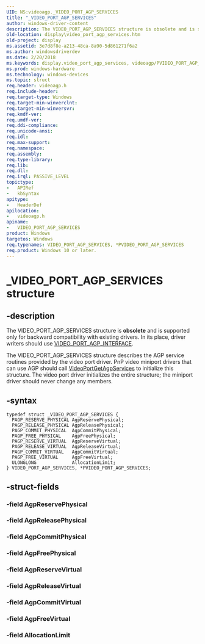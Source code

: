 ```yaml
---
UID: NS:videoagp._VIDEO_PORT_AGP_SERVICES
title: "_VIDEO_PORT_AGP_SERVICES"
author: windows-driver-content
description: The VIDEO_PORT_AGP_SERVICES structure is obsolete and is supported only for backward compatibility with existing drivers. In its place, driver writers should use VIDEO_PORT_AGP_INTERFACE.
old-location: display\video_port_agp_services.htm
old-project: display
ms.assetid: 3e7d8f8e-a213-48ca-8a90-5d861271f6a2
ms.author: windowsdriverdev
ms.date: 2/20/2018
ms.keywords: display.video_port_agp_services, videoagp/PVIDEO_PORT_AGP_SERVICES, _VIDEO_PORT_AGP_SERVICES, VIDEO_PORT_AGP_SERVICES, Video_Structs_a667f879-7c09-4f48-9b23-920bb68a08cb.xml, PVIDEO_PORT_AGP_SERVICES structure pointer [Display Devices], PVIDEO_PORT_AGP_SERVICES, VIDEO_PORT_AGP_SERVICES structure [Display Devices], *PVIDEO_PORT_AGP_SERVICES, videoagp/VIDEO_PORT_AGP_SERVICES
ms.prod: windows-hardware
ms.technology: windows-devices
ms.topic: struct
req.header: videoagp.h
req.include-header: 
req.target-type: Windows
req.target-min-winverclnt: 
req.target-min-winversvr: 
req.kmdf-ver: 
req.umdf-ver: 
req.ddi-compliance: 
req.unicode-ansi: 
req.idl: 
req.max-support: 
req.namespace: 
req.assembly: 
req.type-library: 
req.lib: 
req.dll: 
req.irql: PASSIVE_LEVEL
topictype:
-	APIRef
-	kbSyntax
apitype:
-	HeaderDef
apilocation:
-	videoagp.h
apiname:
-	VIDEO_PORT_AGP_SERVICES
product: Windows
targetos: Windows
req.typenames: VIDEO_PORT_AGP_SERVICES, *PVIDEO_PORT_AGP_SERVICES
req.product: Windows 10 or later.
---
```


# _VIDEO_PORT_AGP_SERVICES structure


## -description


The VIDEO_PORT_AGP_SERVICES structure is <b>obsolete</b> and is supported only for backward compatibility with existing drivers. In its place, driver writers should use <a href="..\video\ns-video-_video_port_agp_interface.md">VIDEO_PORT_AGP_INTERFACE</a>.

The VIDEO_PORT_AGP_SERVICES structure describes the AGP service routines provided by the video port driver. PnP video miniport drivers that can use AGP should call <a href="..\videoagp\nf-videoagp-videoportgetagpservices.md">VideoPortGetAgpServices</a> to initialize this structure. The video port driver initializes the entire structure; the miniport driver should never change any members.


## -syntax


````
typedef struct _VIDEO_PORT_AGP_SERVICES {
  PAGP_RESERVE_PHYSICAL AgpReservePhysical;
  PAGP_RELEASE_PHYSICAL AgpReleasePhysical;
  PAGP_COMMIT_PHYSICAL  AgpCommitPhysical;
  PAGP_FREE_PHYSICAL    AgpFreePhysical;
  PAGP_RESERVE_VIRTUAL  AgpReserveVirtual;
  PAGP_RELEASE_VIRTUAL  AgpReleaseVirtual;
  PAGP_COMMIT_VIRTUAL   AgpCommitVirtual;
  PAGP_FREE_VIRTUAL     AgpFreeVirtual;
  ULONGLONG             AllocationLimit;
} VIDEO_PORT_AGP_SERVICES, *PVIDEO_PORT_AGP_SERVICES;
````


## -struct-fields




### -field AgpReservePhysical


### -field AgpReleasePhysical


### -field AgpCommitPhysical


### -field AgpFreePhysical


### -field AgpReserveVirtual


### -field AgpReleaseVirtual


### -field AgpCommitVirtual


### -field AgpFreeVirtual


### -field AllocationLimit

